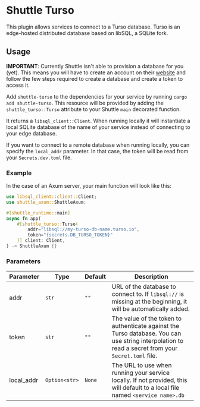 # Shuttle Turso

This plugin allows services to connect to a Turso database. Turso is an edge-hosted distributed database based on libSQL, a SQLite fork.

## Usage

**IMPORTANT**: Currently Shuttle isn't able to provision a database for you (yet). This means you will have to create an account on their [website](https://turso.tech/) and follow the few steps required to create a database and create a token to access it.

Add `shuttle-turso` to the dependencies for your service by running `cargo add shuttle-turso`.
This resource will be provided by adding the `shuttle_turso::Turso` attribute to your Shuttle `main` decorated function.

It returns a `libsql_client::Client`. When running locally it will instantiate a local SQLite database of the name of your service instead of connecting to your edge database.

If you want to connect to a remote database when running locally, you can specify the `local_addr` parameter. In that case, the token will be read from your `Secrets.dev.toml` file.

### Example

In the case of an Axum server, your main function will look like this:

```rust
use libsql_client::client::Client;
use shuttle_axum::ShuttleAxum;

#[shuttle_runtime::main]
async fn app(
    #[shuttle_turso::Turso(
        addr="libsql://my-turso-db-name.turso.io",
        token="{secrets.DB_TURSO_TOKEN}"
    )] client: Client,
) -> ShuttleAxum {}
```

### Parameters

| Parameter  | Type          | Default | Description |
| ---------- | ------------- | ------- | ----------- |
| addr       | `str`         | `""`    | URL of the database to connect to. If `libsql://` is missing at the beginning, it will be automatically added. |
| token      | `str`         | `""`    | The value of the token to authenticate against the Turso database. You can use string interpolation to read a secret from your `Secret.toml` file. |
| local_addr | `Option<str>` | `None`  | The URL to use when running your service locally. If not provided, this will default to a local file named `<service name>.db` |
